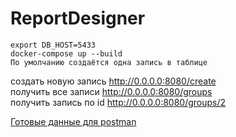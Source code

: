 # ReportDesigner

```
export DB_HOST=5433
docker-compose up --build
По умолчанию создаётся одна запись в таблице
```

создать новую запись http://0.0.0.0:8080/create  
получить все записи http://0.0.0.0:8080/groups  
получить запись по id http://0.0.0.0:8080/groups/2

[Готовые данные для postman](https://www.getpostman.com/collections/a2dbeb2dc4886ddd236f) 
